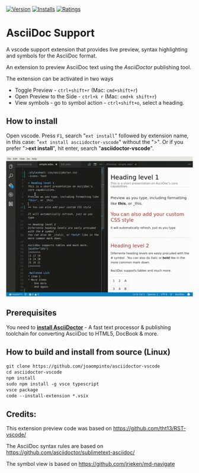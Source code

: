 [![Version](https://vsmarketplacebadge.apphb.com/version/joaompinto.asciidoctor-vscode.svg)](https://marketplace.visualstudio.com/items?itemName=joaompinto.asciidoctor-vscode)
[![Installs](https://vsmarketplacebadge.apphb.com/installs/joaompinto.asciidoctor-vscode.svg)](https://marketplace.visualstudio.com/items?itemName=joaompinto.asciidoctor-vscode)
[![Ratings](https://vsmarketplacebadge.apphb.com/rating/joaompinto.asciidoctor-vscode.svg)](https://vsmarketplacebadge.apphb.com/rating/joaompinto.asciidoctor-vscode.svg)

# AsciiDoc Support
A vscode support extension that provides live preview, syntax highlighting and symbols for the AsciiDoc format.

An extension to preview AsciiDoc text using the _AsciiDoctor_ publishing tool.

The extension can be activated in two ways

* Toggle Preview - `ctrl+shift+r` (Mac: `cmd+shift+r`)
* Open Preview to the Side - `ctrl+k r` (Mac: `cmd+k shift+r`)
* View symbols - go to symbol action - `ctrl+shift+o`, select a heading.

## How to install
Open vscode. Press `F1`, search "`ext install`" followed by extension name, in this case: "`ext install asciidoctor-vscode`" without the ">".
Or if you prefer ">**ext install**", hit enter, search "**asciidoctor-vscode**".

![alt](images/simple.gif)


## Prerequisites

You need to [**install AsciiDoctor**](http://asciidoctor.org/docs/install-toolchain/ ) - A fast text processor & publishing toolchain for converting AsciiDoc to HTML5, DocBook & more.

## How to build and install from source (Linux)
```
git clone https://github.com/joaompinto/asciidoctor-vscode
cd asciidoctor-vscode
npm install
sudo npm install -g vsce typescript
vsce package
code --install-extension *.vsix
```

## Credits:
This extension preview code was based on https://github.com/tht13/RST-vscode/

The AsciiDoc syntax rules are based on https://github.com/asciidoctor/sublimetext-asciidoc/

The symbol view is based on https://github.com/jrieken/md-navigate
